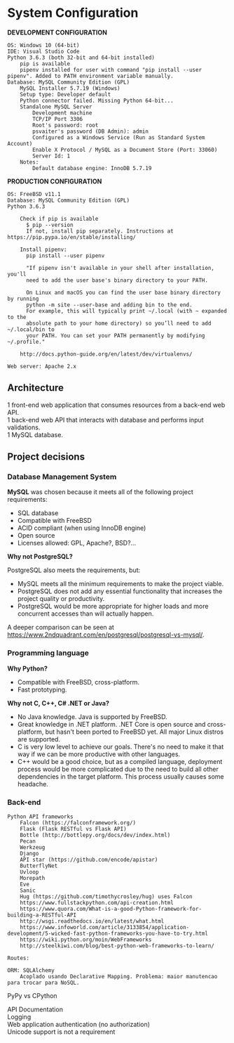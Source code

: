 # System Configuration

**DEVELOPMENT CONFIGURATION**
```
OS: Windows 10 (64-bit)
IDE: Visual Studio Code
Python 3.6.3 (both 32-bit and 64-bit installed)
    pip is available
    pipenv installed for user with command "pip install --user pipenv". Added to PATH environment variable manually.
Database: MySQL Community Edition (GPL)
    MySQL Installer 5.7.19 (Windows)
    Setup type: Developer default
    Python connector failed. Missing Python 64-bit...
    Standalone MySQL Server
        Development machine
        TCP/IP Port 3306
        Root's password: root
        psvaiter's password (DB Admin): admin
        Configured as a Windows Service (Run as Standard System Account)
        Enable X Protocol / MySQL as a Document Store (Port: 33060)
        Server Id: 1
    Notes:
        Default database engine: InnoDB 5.7.19
```     

**PRODUCTION CONFIGURATION**

```
OS: FreeBSD v11.1
Database: MySQL Community Edition (GPL)
Python 3.6.3
    
    Check if pip is available
      $ pip --version
      If not, install pip separately. Instructions at https://pip.pypa.io/en/stable/installing/
    
    Install pipenv:
      pip install --user pipenv
      
      "If pipenv isn't available in your shell after installation, you'll 
      need to add the user base's binary directory to your PATH.
      
      On Linux and macOS you can find the user base binary directory by running 
      python -m site --user-base and adding bin to the end. 
      For example, this will typically print ~/.local (with ~ expanded to the 
      absolute path to your home directory) so you’ll need to add ~/.local/bin to 
      your PATH. You can set your PATH permanently by modifying ~/.profile."
    
    http://docs.python-guide.org/en/latest/dev/virtualenvs/
    
Web server: Apache 2.x
```

## Architecture

1 front-end web application that consumes resources from a back-end web API.  
1 back-end web API that interacts with database and performs input validations.  
1 MySQL database.

## Project decisions

### Database Management System

**MySQL** was chosen because it meets all of the following project requirements:

- SQL database
- Compatible with FreeBSD
- ACID compliant (when using InnoDB engine)
- Open source
- Licenses allowed: GPL, Apache?, BSD?...
    
**Why not PostgreSQL?**

PostgreSQL also meets the requirements, but:

- MySQL meets all the minimum requirements to make the project viable.
- PostgreSQL does not add any essential functionality that increases the project quality or productivity.
- PostgreSQL would be more appropriate for higher loads and more concurrent accesses than will actually happen.

A deeper comparison can be seen at https://www.2ndquadrant.com/en/postgresql/postgresql-vs-mysql/.

### Programming language

**Why Python?**

- Compatible with FreeBSD, cross-platform.
- Fast prototyping.
    
**Why not C, C++, C# .NET or Java?**

- No Java knowledge. Java is supported by FreeBSD.
- Great knowledge in .NET platform. .NET Core is open source and cross-platform, but hasn't been ported to FreeBSD yet. All major Linux distros are supported.
- C is very low level to achieve our goals. There's no need to make it that way if we can be more productive with other languages.
- C++ would be a good choice, but as a compiled language, deployment process would be more complicated due to the need to build all other dependencies in the target platform. This process usually causes some headache.

### Back-end
        
    Python API frameworks
        Falcon (https://falconframework.org/)
        Flask (Flask RESTful vs Flask API)
        Bottle (http://bottlepy.org/docs/dev/index.html)
        Pecan
        Werkzeug
        Django
        API star (https://github.com/encode/apistar)
        ButterflyNet
        Uvloop
        Morepath
        Eve
        Sanic
        Hug (https://github.com/timothycrosley/hug) uses Falcon
        https://www.fullstackpython.com/api-creation.html
        https://www.quora.com/What-is-a-good-Python-framework-for-building-a-RESTful-API
        http://wsgi.readthedocs.io/en/latest/what.html
        https://www.infoworld.com/article/3133854/application-development/5-wicked-fast-python-frameworks-you-have-to-try.html
        https://wiki.python.org/moin/WebFrameworks
        http://steelkiwi.com/blog/best-python-web-frameworks-to-learn/
    
    Routes:
        
    ORM: SQLAlchemy
		Acoplado usando Declarative Mapping. Problema: maior manutencao para trocar para NoSQL.


PyPy vs CPython

API Documentation  
Logging  
Web application authentication (no authorization)  
Unicode support is not a requirement  
